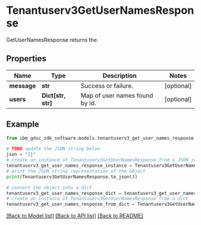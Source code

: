 # Tenantuserv3GetUserNamesResponse

GetUserNamesResponse returns the.

## Properties

Name | Type | Description | Notes
------------ | ------------- | ------------- | -------------
**message** | **str** | Success or failure. | [optional] 
**users** | **Dict[str, str]** | Map of user names found by id. | [optional] 

## Example

```python
from ibm_gdsc_sdk_software.models.tenantuserv3_get_user_names_response import Tenantuserv3GetUserNamesResponse

# TODO update the JSON string below
json = "{}"
# create an instance of Tenantuserv3GetUserNamesResponse from a JSON string
tenantuserv3_get_user_names_response_instance = Tenantuserv3GetUserNamesResponse.from_json(json)
# print the JSON string representation of the object
print(Tenantuserv3GetUserNamesResponse.to_json())

# convert the object into a dict
tenantuserv3_get_user_names_response_dict = tenantuserv3_get_user_names_response_instance.to_dict()
# create an instance of Tenantuserv3GetUserNamesResponse from a dict
tenantuserv3_get_user_names_response_from_dict = Tenantuserv3GetUserNamesResponse.from_dict(tenantuserv3_get_user_names_response_dict)
```
[[Back to Model list]](../README.md#documentation-for-models) [[Back to API list]](../README.md#documentation-for-api-endpoints) [[Back to README]](../README.md)


